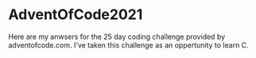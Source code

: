 # AdventOfCode2021
Here are my anwsers for the 25 day coding challenge provided by adventofcode.com. I've taken this challenge as an oppertunity to learn C.
